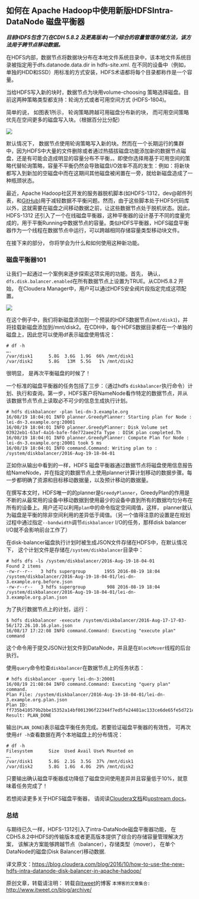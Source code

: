 如何在 Apache Hadoop中使用新版HDFSIntra-DataNode 磁盘平衡器
---

***目前HDFS包含了(在CDH 5.8.2 及更高版本)一个综合的容量管理存储方法，该方法用于跨节点移动数据。***

在HDFS内部，数据节点将数据块分布在本地文件系统目录中，该本地文件系统目录被指定用于dfs.datanode.data.dir in hdfs-site.xml. 在不同的设备中（例如，单独的HDD和SSD）用标准的方式安装，HDFS术语都将每个目录都称作是一个容量。

当给HDFS写入新的块时，数据节点为块用volume-choosing 策略选择磁盘。目前这两种策略类型都支持：轮询方式或者可用空间方式 (HDFS-1804)。

简单的说， 如图表1所示， 轮询策略跨越可用磁盘分布新的块， 而可用空间策略优先在空间更多的磁盘写入块。（根据百分比分配）

![](https://github.com/itweet/labs/raw/master/BigData/img/balancer.png)

默认情况下， 数据节点使用轮询策略写入新的块。然而在一个长期运行的集群中，因为HDFS中大量的文件删除或者通过热插拔磁盘功能添加新的数据节点磁盘，还是有可能会造成明显的容量分布不平衡，。即使你选择用基于可用空间的策略代替轮询策略，容量不平衡仍然会导致磁盘I/O效率不高的发生：例如：将新块都写入到新加的空磁盘中而在这期间其他磁盘被闲置在一旁，就给新磁盘造成了一种瓶颈状态。

最近，Apache Hadoop社区开发的服务器脱机脚本(如HDFS-1312，dev@邮件列表，和[GitHub](https://github.com/schmmd/hadoop-balancer))用于减轻数据不平衡问题。然而，由于这些脚本处于HDFS代码库以外，这就需要在磁盘之间移动数据之前，让这些数据节点处于脱机状态。因此， HDFS-1312 还引入了一个在线磁盘平衡器，这种平衡器的设计基于不同的度量完成的，用于平衡Running中数据节点的容量。类似HDFS平衡器，HDFS磁盘平衡器作为一个线程在数据节点中运行，可以跨越相同存储容量类型移动块文件。

在接下来的部分， 你将学会为什么和如何使用这种新功能。

### 磁盘平衡器101

让我们一起通过一个案例来逐步探索这项实用的功能。首先， 确认，`dfs.disk.balancer.enabled`在所有数据节点上设置为TRUE。从CDH5.8.2 开始， 在Cloudera Manager中，用户可以通过HDFS安全阀片段指定完成这项配置。

![](https://github.com/itweet/labs/raw/master/BigData/img/balancer-f2.png)

在这个例子中，我们将新磁盘添加到一个预装的HDFS数据节点(`mnt/disk1`)，并将挂载新磁盘添加到/mnt/disk2。在CDH中，每个HDFS数据目录都在一个单独的磁盘上，因此您可以使用df表示磁盘使用情况：

```
# df -h
….
/var/disk1      5.8G  3.6G  1.9G  66% /mnt/disk1
/var/disk2      5.8G   13M  5.5G   1% /mnt/disk2
```

很明显， 是再次平衡磁盘的时候了！

一个标准的磁盘平衡器的任务包括了三步：（通过hdfs `diskbalancer`执行命令）计划、执行和查询。第一步，HDFS客户将NameNode看作特定的数据节点，并从该数据节点节点上读取必不可少的信息生成执行计划。

```
# hdfs diskbalancer -plan lei-dn-3.example.org
16/08/19 18:04:01 INFO planner.GreedyPlanner: Starting plan for Node : lei-dn-3.example.org:20001
16/08/19 18:04:01 INFO planner.GreedyPlanner: Disk Volume set 03922eb1-63af-4a16-bafe-fde772aee2fa Type : DISK plan completed.Th
16/08/19 18:04:01 INFO planner.GreedyPlanner: Compute Plan for Node : lei-dn-3.example.org:20001 took 5 ms
16/08/19 18:04:01 INFO command.Command: Writing plan to : /system/diskbalancer/2016-Aug-19-18-04-01
```

正如你从输出中看到的一样，HDFS 磁盘平衡器通过数据节点将磁盘使用信息报告给NameNode，并在指定的数据节点上使用planner计算计划移动的数据步骤。每一步都明确了资源和目标移动数据量，以及预计移动的数据量。

在撰写本文时，HDFS唯一的的planner是`GreedyPlanner`，GreedyPlan的作用是不断的从最常用的设备中移动数据到使用最少的设备中直到所有的数据均匀分布在所有的设备上。用户还可以利用`plan`中的命令指定空间阈值，这样， planner就认为磁盘是平衡的除非空间利用的差异低于阈值。（另一个值得注意的设置是在规划过程中通过指定`--bandwidth`调节`diskbalancer` I/O的任务，那样disk balancer I/O就不会影响前台工作了）

在disk-balancer磁盘执行计划时被生成JSON文件存储在HDFS中，在默认情况下， 这个计划文件是存储在`/system/diskbalancer`目录中：

```
# hdfs dfs -ls /system/diskbalancer/2016-Aug-19-18-04-01
Found 2 items
-rw-r--r--   3 hdfs supergroup       1955 2016-08-19 18:04 /system/diskbalancer/2016-Aug-19-18-04-01/lei-dn-3.example.org.before.json
-rw-r--r--   3 hdfs supergroup        908 2016-08-19 18:04 /system/diskbalancer/2016-Aug-19-18-04-01/lei-dn-3.example.org.plan.json
```

为了执行数据节点上的计划，运行：

```
$ hdfs diskbalancer -execute /system/diskbalancer/2016-Aug-17-17-03-56/172.26.10.16.plan.json
16/08/17 17:22:08 INFO command.Command: Executing "execute plan" command
```

这个命令用于提交JSON计划文件到DataNode，并且是在`BlockMover`线程的后台执行。

使用`query`命令检查`diskbalancer`在数据节点上的任务状态：

```
# hdfs diskbalancer -query lei-dn-3:20001
16/08/19 21:08:04 INFO command.Command: Executing "query plan" command.
Plan File: /system/diskbalancer/2016-Aug-19-18-04-01/lei-dn-3.example.org.plan.json
Plan ID: ff735b410579b2bbe15352a14bf001396f22344f7ed5fe24481ac133ce6de65fe5d721e223b08a861245be033a82469d2ce943aac84d9a111b542e6c63b40e75
Result: PLAN_DONE
```

输出(`PLAN_DONE`)表示磁盘平衡任务完成。若要验证磁盘平衡器的有效性， 可再次使用`df -h`查看数据在两个本地磁盘上的分布情况：

```
# df -h
Filesystem      Size  Used Avail Use% Mounted on
….
/var/disk1      5.8G  2.1G  3.5G  37% /mnt/disk1
/var/disk2      5.8G  1.6G  4.0G  29% /mnt/disk2
```

只要输出确认磁盘平衡器成功降低了磁盘空间使用差异并且容量低于10%，就意味着任务完成了！

若想阅读更多关于HDFS磁盘平衡器， 请阅读[Cloudera文档](http://www.cloudera.com/documentation/enterprise/latest/topics/admin_hdfs_balancer.html)和[upstream docs](http://www.cloudera.com/documentation/enterprise/latest/topics/admin_hdfs_balancer.html)。

### 总结

与期待已久一样，HDFS-1312引入了intra-DataNode磁盘平衡器功能， 在CDH5.8.2中HDFS的传输版本或者更高版本提供了综合的存储容量管理解决方案， 该解决方案能够跨越节点（balancer），存储类型（mover）， 在单个DataNode的磁盘(Disk Balancer)移动数据.

译文原文：https://blog.cloudera.com/blog/2016/10/how-to-use-the-new-hdfs-intra-datanode-disk-balancer-in-apache-hadoop/

原创文章，转载请注明： 转载自[Itweet](http://www.itweet.cn)的博客
`本博客的文章集合:` http://www.itweet.cn/blog/archive/


